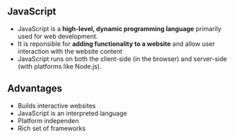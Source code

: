## JavaScript

- JavaScript is a **high-level, dynamic programming language** primarily used for web development. 
- It is reponsible for **adding functionality to a website** and allow user interaction with the website content
- JavaScript runs on both the client-side (in the browser) and server-side (with platforms like Node.js).


## Advantages

- Builds interactive websites
- JavaScript is an interpreted language
- Platform independen
- Rich set of frameworks
